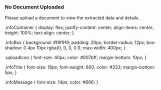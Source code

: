 <div className={styles.infoContainer}>
    <div className={styles.infoBox}>
      <FontAwesomeIcon icon={faCloudUploadAlt} className={styles.uploadIcon} />
      <h3 className={styles.infoTitle}>No Document Uploaded</h3>
      <p className={styles.infoMessage}>
        Please upload a document to view the extracted data and details.
      </p>
    </div>
  </div>


  .infoContainer {
  display: flex;
  justify-content: center;
  align-items: center;
  height: 100%;
  text-align: center;
}

.infoBox {
  background: #f9f9f9;
  padding: 20px;
  border-radius: 12px;
  box-shadow: 0 4px 10px rgba(0, 0, 0, 0.1);
  max-width: 400px;
}

.uploadIcon {
  font-size: 40px;
  color: #007bff;
  margin-bottom: 10px;
}

.infoTitle {
  font-size: 18px;
  font-weight: 600;
  color: #333;
  margin-bottom: 5px;
}

.infoMessage {
  font-size: 14px;
  color: #666;
}
